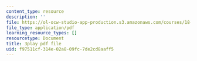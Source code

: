 ```yaml
---
content_type: resource
description: ''
file: https://ol-ocw-studio-app-production.s3.amazonaws.com/courses/18-01sc-single-variable-calculus-fall-2010/f97511cf314e02a809fc7de2cd8aaff5_R9a_NHXrBcg.pdf
file_type: application/pdf
learning_resource_types: []
resourcetype: Document
title: 3play pdf file
uid: f97511cf-314e-02a8-09fc-7de2cd8aaff5
---
```

